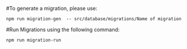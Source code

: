 
#To generate a migration, please use: 

`npm run migration-gen  -- src/database/migrations/Name of migration`


#Run Migrations using the following command: 

`npm run migration-run`